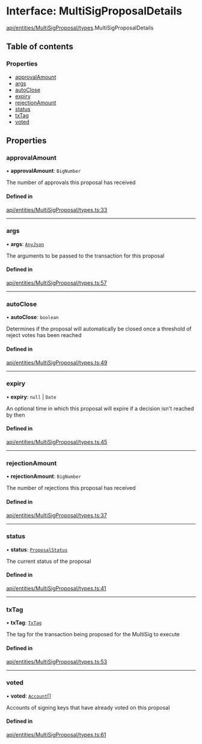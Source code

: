 # Interface: MultiSigProposalDetails

[api/entities/MultiSigProposal/types](../wiki/api.entities.MultiSigProposal.types).MultiSigProposalDetails

## Table of contents

### Properties

- [approvalAmount](../wiki/api.entities.MultiSigProposal.types.MultiSigProposalDetails#approvalamount)
- [args](../wiki/api.entities.MultiSigProposal.types.MultiSigProposalDetails#args)
- [autoClose](../wiki/api.entities.MultiSigProposal.types.MultiSigProposalDetails#autoclose)
- [expiry](../wiki/api.entities.MultiSigProposal.types.MultiSigProposalDetails#expiry)
- [rejectionAmount](../wiki/api.entities.MultiSigProposal.types.MultiSigProposalDetails#rejectionamount)
- [status](../wiki/api.entities.MultiSigProposal.types.MultiSigProposalDetails#status)
- [txTag](../wiki/api.entities.MultiSigProposal.types.MultiSigProposalDetails#txtag)
- [voted](../wiki/api.entities.MultiSigProposal.types.MultiSigProposalDetails#voted)

## Properties

### approvalAmount

• **approvalAmount**: `BigNumber`

The number of approvals this proposal has received

#### Defined in

[api/entities/MultiSigProposal/types.ts:33](https://github.com/PolymeshAssociation/polymesh-sdk/blob/9a8715021/src/api/entities/MultiSigProposal/types.ts#L33)

___

### args

• **args**: [`AnyJson`](../wiki/api.entities.MultiSigProposal.types#anyjson)

The arguments to be passed to the transaction for this proposal

#### Defined in

[api/entities/MultiSigProposal/types.ts:57](https://github.com/PolymeshAssociation/polymesh-sdk/blob/9a8715021/src/api/entities/MultiSigProposal/types.ts#L57)

___

### autoClose

• **autoClose**: `boolean`

Determines if the proposal will automatically be closed once a threshold of reject votes has been reached

#### Defined in

[api/entities/MultiSigProposal/types.ts:49](https://github.com/PolymeshAssociation/polymesh-sdk/blob/9a8715021/src/api/entities/MultiSigProposal/types.ts#L49)

___

### expiry

• **expiry**: ``null`` \| `Date`

An optional time in which this proposal will expire if a decision isn't reached by then

#### Defined in

[api/entities/MultiSigProposal/types.ts:45](https://github.com/PolymeshAssociation/polymesh-sdk/blob/9a8715021/src/api/entities/MultiSigProposal/types.ts#L45)

___

### rejectionAmount

• **rejectionAmount**: `BigNumber`

The number of rejections this proposal has received

#### Defined in

[api/entities/MultiSigProposal/types.ts:37](https://github.com/PolymeshAssociation/polymesh-sdk/blob/9a8715021/src/api/entities/MultiSigProposal/types.ts#L37)

___

### status

• **status**: [`ProposalStatus`](../wiki/api.entities.MultiSigProposal.types.ProposalStatus)

The current status of the proposal

#### Defined in

[api/entities/MultiSigProposal/types.ts:41](https://github.com/PolymeshAssociation/polymesh-sdk/blob/9a8715021/src/api/entities/MultiSigProposal/types.ts#L41)

___

### txTag

• **txTag**: [`TxTag`](../wiki/generated.types#txtag)

The tag for the transaction being proposed for the MultiSig to execute

#### Defined in

[api/entities/MultiSigProposal/types.ts:53](https://github.com/PolymeshAssociation/polymesh-sdk/blob/9a8715021/src/api/entities/MultiSigProposal/types.ts#L53)

___

### voted

• **voted**: [`Account`](../wiki/api.entities.Account.Account)[]

Accounts of signing keys that have already voted on this proposal

#### Defined in

[api/entities/MultiSigProposal/types.ts:61](https://github.com/PolymeshAssociation/polymesh-sdk/blob/9a8715021/src/api/entities/MultiSigProposal/types.ts#L61)
